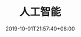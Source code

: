 ---
weight: 8
title: "人工智能"
description: ""
date: 2019-10-01T21:57:40+08:00
lastmod: 2020-01-01T16:45:40+08:00
draft: true
ico: '<svg class="icon" aria-hidden="true"><use xlink:href="#icon-wenzhang"></use></svg>'
news: ["GameFi"]
hidePage: true
---